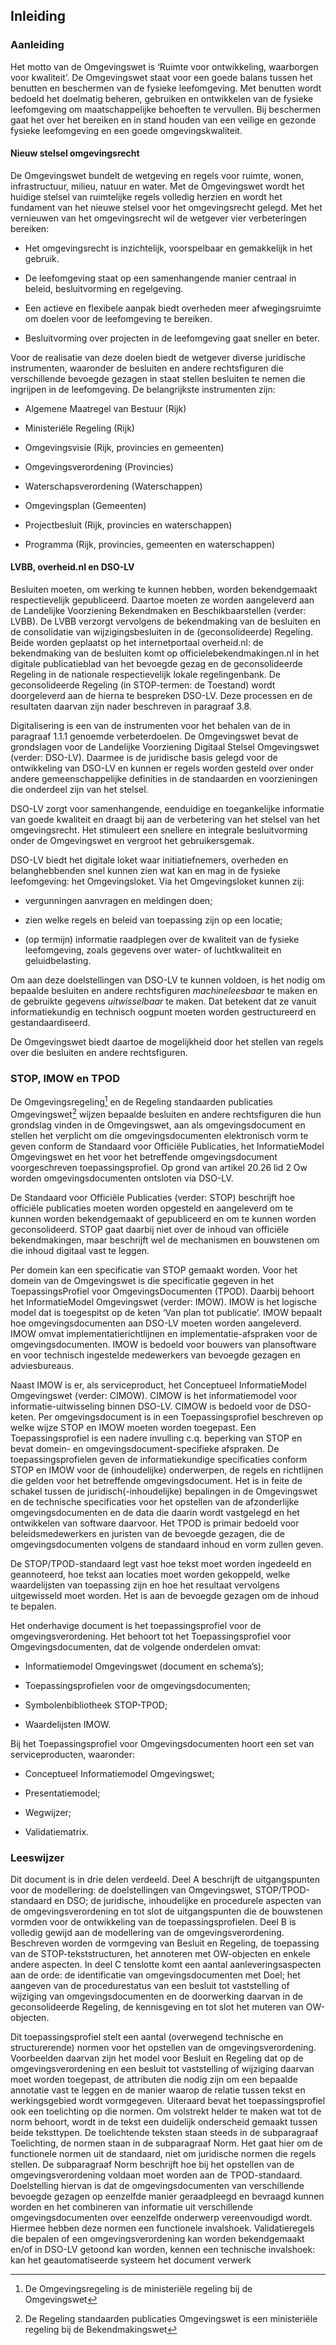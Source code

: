 ## Inleiding

### Aanleiding

Het motto van de Omgevingswet is ‘Ruimte voor ontwikkeling, waarborgen voor
kwaliteit’. De Omgevingswet staat voor een goede balans tussen het benutten en
beschermen van de fysieke leefomgeving. Met benutten wordt bedoeld het doelmatig
beheren, gebruiken en ontwikkelen van de fysieke leefomgeving om
maatschappelijke behoeften te vervullen. Bij beschermen gaat het over het
bereiken en in stand houden van een veilige en gezonde fysieke leefomgeving en
een goede omgevingskwaliteit.

#### Nieuw stelsel omgevingsrecht

De Omgevingswet bundelt de wetgeving en regels voor ruimte, wonen,
infrastructuur, milieu, natuur en water. Met de Omgevingswet wordt het huidige
stelsel van ruimtelijke regels volledig herzien en wordt het fundament van het
nieuwe stelsel voor het omgevingsrecht gelegd. Met het vernieuwen van het
omgevingsrecht wil de wetgever vier verbeteringen bereiken:

-   Het omgevingsrecht is inzichtelijk, voorspelbaar en gemakkelijk in het
    gebruik.

-   De leefomgeving staat op een samenhangende manier centraal in beleid,
    besluitvorming en regelgeving.

-   Een actieve en flexibele aanpak biedt overheden meer afwegingsruimte om
    doelen voor de leefomgeving te bereiken.

-   Besluitvorming over projecten in de leefomgeving gaat sneller en beter.

Voor de realisatie van deze doelen biedt de wetgever diverse juridische
instrumenten, waaronder de besluiten en andere rechtsfiguren die verschillende
bevoegde gezagen in staat stellen besluiten te nemen die ingrijpen in de
leefomgeving. De belangrijkste instrumenten zijn:

-   Algemene Maatregel van Bestuur (Rijk)

-   Ministeriële Regeling (Rijk)

-   Omgevingsvisie (Rijk, provincies en gemeenten)

-   Omgevingsverordening (Provincies)

-   Waterschapsverordening (Waterschappen)

-   Omgevingsplan (Gemeenten)

-   Projectbesluit (Rijk, provincies en waterschappen)

-   Programma (Rijk, provincies, gemeenten en waterschappen)

#### LVBB, overheid.nl en DSO-LV

Besluiten moeten, om werking te kunnen hebben, worden bekendgemaakt
respectievelijk gepubliceerd. Daartoe moeten ze worden aangeleverd aan de
Landelijke Voorziening Bekendmaken en Beschikbaarstellen (verder: LVBB). De LVBB
verzorgt vervolgens de bekendmaking van de besluiten en de consolidatie van
wijzigingsbesluiten in de (geconsolideerde) Regeling. Beide worden geplaatst op
het internetportaal overheid.nl: de bekendmaking van de besluiten komt op
officielebekendmakingen.nl in het digitale publicatieblad van het bevoegde gezag
en de geconsolideerde Regeling in de nationale respectievelijk lokale
regelingenbank. De geconsolideerde Regeling (in STOP-termen: de Toestand) wordt
doorgeleverd aan de hierna te bespreken DSO-LV. Deze processen en de resultaten
daarvan zijn nader beschreven in paragraaf 3.8.

Digitalisering is een van de instrumenten voor het behalen van de in paragraaf
1.1.1 genoemde verbeterdoelen. De Omgevingswet bevat de grondslagen voor de
Landelijke Voorziening Digitaal Stelsel Omgevingswet (verder: DSO-LV). Daarmee
is de juridische basis gelegd voor de ontwikkeling van DSO-LV en kunnen er
regels worden gesteld over onder andere gemeenschappelijke definities in de
standaarden en voorzieningen die onderdeel zijn van het stelsel.

DSO-LV zorgt voor samenhangende, eenduidige en toegankelijke informatie van
goede kwaliteit en draagt bij aan de verbetering van het stelsel van het
omgevingsrecht. Het stimuleert een snellere en integrale besluitvorming onder de
Omgevingswet en vergroot het gebruikersgemak.

DSO-LV biedt het digitale loket waar initiatiefnemers, overheden en
belanghebbenden snel kunnen zien wat kan en mag in de fysieke leefomgeving: het
Omgevingsloket. Via het Omgevingsloket kunnen zij:

-   vergunningen aanvragen en meldingen doen;

-   zien welke regels en beleid van toepassing zijn op een locatie;

-   (op termijn) informatie raadplegen over de kwaliteit van de fysieke
    leefomgeving, zoals gegevens over water- of luchtkwaliteit en
    geluidbelasting.

Om aan deze doelstellingen van DSO-LV te kunnen voldoen, is het nodig om
bepaalde besluiten en andere rechtsfiguren *machineleesbaar* te maken en de
gebruikte gegevens *uitwisselbaar* te maken. Dat betekent dat ze vanuit
informatiekundig en technisch oogpunt moeten worden gestructureerd en
gestandaardiseerd.

De Omgevingswet biedt daartoe de mogelijkheid door het stellen van regels over
die besluiten en andere rechtsfiguren.

### STOP, IMOW en TPOD

De Omgevingsregeling[^1] en de Regeling standaarden publicaties Omgevingswet[^2]
wijzen bepaalde besluiten en andere rechtsfiguren die hun grondslag vinden in de
Omgevingswet, aan als omgevingsdocument en stellen het verplicht om die
omgevingsdocumenten elektronisch vorm te geven conform de Standaard voor
Officiële Publicaties, het InformatieModel Omgevingswet en het voor het
betreffende omgevingsdocument voorgeschreven toepassingsprofiel. Op grond van
artikel 20.26 lid 2 Ow worden omgevingsdocumenten ontsloten via DSO-LV.

[^1]: De Omgevingsregeling is de ministeriële regeling bij de Omgevingswet

[^2]: De Regeling standaarden publicaties Omgevingswet is een ministeriële
regeling bij de Bekendmakingswet

De Standaard voor Officiële Publicaties (verder: STOP) beschrijft hoe officiële
publicaties moeten worden opgesteld en aangeleverd om te kunnen worden
bekendgemaakt of gepubliceerd en om te kunnen worden geconsolideerd. STOP gaat
daarbij niet over de inhoud van officiële bekendmakingen, maar beschrijft wel de
mechanismen en bouwstenen om die inhoud digitaal vast te leggen.

Per domein kan een specificatie van STOP gemaakt worden. Voor het domein van de
Omgevingswet is die specificatie gegeven in het ToepassingsProfiel voor
OmgevingsDocumenten (TPOD). Daarbij behoort het InformatieModel Omgevingswet
(verder: IMOW). IMOW is het logische model dat is toegespitst op de keten ‘Van
plan tot publicatie’. IMOW bepaalt hoe omgevingsdocumenten aan DSO-LV moeten
worden aangeleverd. IMOW omvat implementatierichtlijnen en
implementatie-afspraken voor de omgevingsdocumenten. IMOW is bedoeld voor
bouwers van plansoftware en voor technisch ingestelde medewerkers van bevoegde
gezagen en adviesbureaus.

Naast IMOW is er, als serviceproduct, het Conceptueel InformatieModel
Omgevingswet (verder: CIMOW). CIMOW is het informatiemodel voor
informatie-uitwisseling binnen DSO-LV. CIMOW is bedoeld voor de DSO-keten. Per
omgevingsdocument is in een Toepassingsprofiel beschreven op welke wijze STOP en
IMOW moeten worden toegepast. Een Toepassingsprofiel is een nadere invulling
c.q. beperking van STOP en bevat domein- en omgevingsdocument-specifieke
afspraken. De toepassingsprofielen geven de informatiekundige specificaties
conform STOP en IMOW voor de (inhoudelijke) onderwerpen, de regels en
richtlijnen die gelden voor het betreffende omgevingsdocument. Het is in feite
de schakel tussen de juridisch(-inhoudelijke) bepalingen in de Omgevingswet en
de technische specificaties voor het opstellen van de afzonderlijke
omgevingsdocumenten en de data die daarin wordt vastgelegd en het ontwikkelen
van software daarvoor. Het TPOD is primair bedoeld voor beleidsmedewerkers en
juristen van de bevoegde gezagen, die de omgevingsdocumenten volgens de
standaard inhoud en vorm zullen geven.

De STOP/TPOD-standaard legt vast hoe tekst moet worden ingedeeld en geannoteerd,
hoe tekst aan locaties moet worden gekoppeld, welke waardelijsten van toepassing
zijn en hoe het resultaat vervolgens uitgewisseld moet worden. Het is aan de
bevoegde gezagen om de inhoud te bepalen.

Het onderhavige document is het toepassingsprofiel voor de omgevingsverordening.
Het behoort tot het Toepassingsprofiel voor Omgevingsdocumenten, dat de volgende
onderdelen omvat:

-   Informatiemodel Omgevingswet (document en schema’s);

-   Toepassingsprofielen voor de omgevingsdocumenten;

-   Symbolenbibliotheek STOP-TPOD;

-   Waardelijsten IMOW.

Bij het Toepassingsprofiel voor Omgevingsdocumenten hoort een set van
serviceproducten, waaronder:

-   Conceptueel Informatiemodel Omgevingswet;

-   Presentatiemodel;

-   Wegwijzer;

-   Validatiematrix.

### Leeswijzer

Dit document is in drie delen verdeeld. Deel A beschrijft de uitgangspunten voor
de modellering: de doelstellingen van Omgevingswet, STOP/TPOD-standaard en DSO;
de juridische, inhoudelijke en procedurele aspecten van de omgevingsverordening
en tot slot de uitgangspunten die de bouwstenen vormden voor de ontwikkeling van
de toepassingsprofielen. Deel B is volledig gewijd aan de modellering van de
omgevingsverordening. Beschreven worden de vormgeving van Besluit en Regeling,
de toepassing van de STOP-tekststructuren, het annoteren met OW-objecten en
enkele andere aspecten. In deel C tenslotte komt een aantal aanleveringsaspecten
aan de orde: de identificatie van omgevingsdocumenten met Doel; het aangeven van
de procedurestatus van een besluit tot vaststelling of wijziging van
omgevingsdocumenten en de doorwerking daarvan in de geconsolideerde Regeling, de
kennisgeving en tot slot het muteren van OW-objecten.

Dit toepassingsprofiel stelt een aantal (overwegend technische en
structurerende) normen voor het opstellen van de omgevingsverordening.
Voorbeelden daarvan zijn het model voor Besluit en Regeling dat op de
omgevingsverordening en een besluit tot vaststelling of wijziging daarvan moet
worden toegepast, de attributen die nodig zijn om een bepaalde annotatie vast te
leggen en de manier waarop de relatie tussen tekst en werkingsgebied wordt
vormgegeven. Uiteraard bevat het toepassingsprofiel ook een toelichting op die
normen. Om volstrekt helder te maken wat tot de norm behoort, wordt in de tekst
een duidelijk onderscheid gemaakt tussen beide teksttypen. De toelichtende
teksten staan steeds in de subparagraaf Toelichting, de normen staan in de
subparagraaf Norm. Het gaat hier om de functionele normen uit de standaard, niet
om juridische normen die regels stellen. De subparagraaf Norm beschrijft hoe bij
het opstellen van de omgevingsverordening voldaan moet worden aan de
TPOD-standaard. Doelstelling hiervan is dat de omgevingsdocumenten van
verschillende bevoegde gezagen op eenzelfde manier geraadpleegd en bevraagd
kunnen worden en het combineren van informatie uit verschillende
omgevingsdocumenten over eenzelfde onderwerp vereenvoudigd wordt. Hiermee hebben
deze normen een functionele invalshoek. Validatieregels die bepalen of een
omgevingsverordening kan worden bekendgemaakt en/of in DSO-LV getoond kan
worden, kennen een technische invalshoek: kan het geautomatiseerde systeem het
document verwerk
